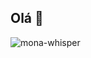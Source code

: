 ## Olá 👋
![mona-whisper](https://github.com/legasrossini/legasrossini/assets/27970331/eef4e897-f32c-450e-87dd-234d765ffc95)
